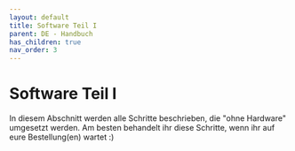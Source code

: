 ```yaml
---
layout: default
title: Software Teil I
parent: DE - Handbuch
has_children: true
nav_order: 3
---
```


# Software Teil I

In diesem Abschnitt werden alle Schritte beschrieben, die "ohne Hardware" umgesetzt werden. Am besten behandelt ihr diese Schritte, wenn ihr auf eure Bestellung(en) wartet :)
